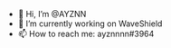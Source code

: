- 👋 Hi, I’m @AYZNN
- 🌱 I’m currently working on WaveShield
- 📫 How to reach me: ayznnnn#3964

<!---
AYZNN/AYZNN is a ✨ special ✨ repository because its `README.md` (this file) appears on your GitHub profile.
You can click the Preview link to take a look at your changes.
--->
